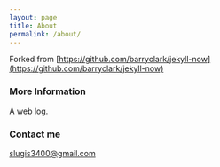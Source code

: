 ```yaml
---
layout: page
title: About
permalink: /about/
---
```


Forked from [https://github.com/barryclark/jekyll-now](https://github.com/barryclark/jekyll-now)

### More Information

A web log. 

### Contact me

[slugis3400@gmail.com](mailto:slugis3400@gmail.com)
